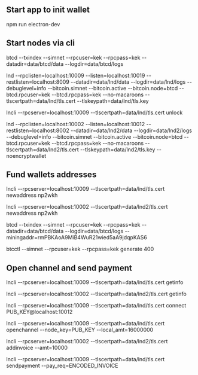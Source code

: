 ## Start app to init wallet

npm run electron-dev

## Start nodes via cli

btcd --txindex --simnet --rpcuser=kek --rpcpass=kek --datadir=data/btcd/data --logdir=data/btcd/logs

lnd --rpclisten=localhost:10009 --listen=localhost:10019 --restlisten=localhost:8009 --datadir=data/lnd/data --logdir=data/lnd/logs --debuglevel=info --bitcoin.simnet --bitcoin.active --bitcoin.node=btcd --btcd.rpcuser=kek --btcd.rpcpass=kek --no-macaroons --tlscertpath=data/lnd/tls.cert --tlskeypath=data/lnd/tls.key

lncli --rpcserver=localhost:10009 --tlscertpath=data/lnd/tls.cert unlock

lnd --rpclisten=localhost:10002 --listen=localhost:10012 --restlisten=localhost:8002 --datadir=data/lnd2/data --logdir=data/lnd2/logs --debuglevel=info --bitcoin.simnet --bitcoin.active --bitcoin.node=btcd --btcd.rpcuser=kek --btcd.rpcpass=kek --no-macaroons --tlscertpath=data/lnd2/tls.cert --tlskeypath=data/lnd2/tls.key --noencryptwallet

## Fund wallets addresses

lncli --rpcserver=localhost:10009 --tlscertpath=data/lnd/tls.cert newaddress np2wkh

lncli --rpcserver=localhost:10002 --tlscertpath=data/lnd2/tls.cert newaddress np2wkh

btcd --txindex --simnet --rpcuser=kek --rpcpass=kek --datadir=data/btcd/data --logdir=data/btcd/logs --miningaddr=rmPBKAoA9MiB4WuR21wied5aA9jdqpKAS6

btcctl --simnet --rpcuser=kek --rpcpass=kek generate 400

## Open channel and send payment

lncli --rpcserver=localhost:10009 --tlscertpath=data/lnd/tls.cert getinfo

lncli --rpcserver=localhost:10002 --tlscertpath=data/lnd2/tls.cert getinfo

lncli --rpcserver=localhost:10009 --tlscertpath=data/lnd/tls.cert connect PUB_KEY@localhost:10012

lncli --rpcserver=localhost:10009 --tlscertpath=data/lnd/tls.cert openchannel --node_key=PUB_KEY --local_amt=16000000

lncli --rpcserver=localhost:10002 --tlscertpath=data/lnd2/tls.cert addinvoice --amt=10000

lncli --rpcserver=localhost:10009 --tlscertpath=data/lnd/tls.cert sendpayment --pay_req=ENCODED_INVOICE

